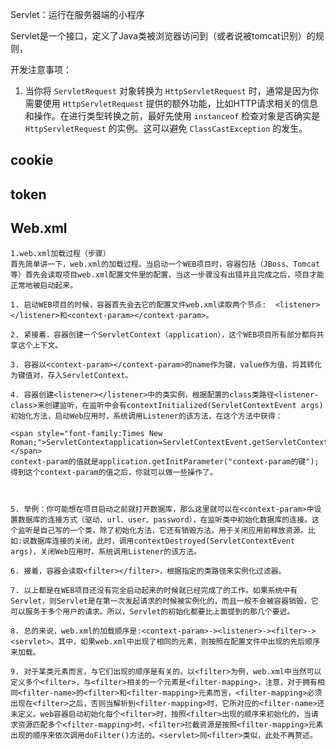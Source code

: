 Servlet：运行在服务器端的小程序

Servlet是一个接口，定义了Java类被浏览器访问到（或者说被tomcat识别）的规则，











开发注意事项：

1. 当你将 `ServletRequest` 对象转换为 `HttpServletRequest` 时，通常是因为你需要使用 `HttpServletRequest` 提供的额外功能，比如HTTP请求相关的信息和操作。在进行类型转换之前，最好先使用 `instanceof` 检查对象是否确实是 `HttpServletRequest` 的实例。这可以避免 `ClassCastException` 的发生。



## cookie 

## token



## Web.xml

```
1.web.xml加载过程（步骤）
首先简单讲一下，web.xml的加载过程。当启动一个WEB项目时，容器包括（JBoss、Tomcat等）首先会读取项目web.xml配置文件里的配置，当这一步骤没有出错并且完成之后，项目才能正常地被启动起来。

1. 启动WEB项目的时候，容器首先会去它的配置文件web.xml读取两个节点:  <listener></listener>和<context-param></context-param>。

2. 紧接着，容器创建一个ServletContext（application），这个WEB项目所有部分都将共享这个上下文。

3. 容器以<context-param></context-param>的name作为键，value作为值，将其转化为键值对，存入ServletContext。

4. 容器创建<listener></listener>中的类实例，根据配置的class类路径<listener-class>来创建监听，在监听中会有contextInitialized(ServletContextEvent args)初始化方法，启动Web应用时，系统调用Listener的该方法，在这个方法中获得：

<span style="font-family:Times New Roman;">ServletContextapplication=ServletContextEvent.getServletContext();</span>  
context-param的值就是application.getInitParameter("context-param的键");得到这个context-param的值之后，你就可以做一些操作了。

 

5. 举例：你可能想在项目启动之前就打开数据库，那么这里就可以在<context-param>中设置数据库的连接方式（驱动、url、user、password），在监听类中初始化数据库的连接。这个监听是自己写的一个类，除了初始化方法，它还有销毁方法，用于关闭应用前释放资源。比如:说数据库连接的关闭，此时，调用contextDestroyed(ServletContextEvent args)，关闭Web应用时，系统调用Listener的该方法。

6. 接着，容器会读取<filter></filter>，根据指定的类路径来实例化过滤器。

7. 以上都是在WEB项目还没有完全启动起来的时候就已经完成了的工作。如果系统中有Servlet，则Servlet是在第一次发起请求的时候被实例化的，而且一般不会被容器销毁，它可以服务于多个用户的请求。所以，Servlet的初始化都要比上面提到的那几个要迟。

8. 总的来说，web.xml的加载顺序是:<context-param>-><listener>-><filter>-><servlet>。其中，如果web.xml中出现了相同的元素，则按照在配置文件中出现的先后顺序来加载。

9. 对于某类元素而言，与它们出现的顺序是有关的。以<filter>为例，web.xml中当然可以定义多个<filter>，与<filter>相关的一个元素是<filter-mapping>，注意，对于拥有相同<filter-name>的<filter>和<filter-mapping>元素而言，<filter-mapping>必须出现在<filter>之后，否则当解析到<filter-mapping>时，它所对应的<filter-name>还未定义。web容器启动初始化每个<filter>时，按照<filter>出现的顺序来初始化的，当请求资源匹配多个<filter-mapping>时，<filter>拦截资源是按照<filter-mapping>元素出现的顺序来依次调用doFilter()方法的。<servlet>同<filter>类似，此处不再赘述。
```


